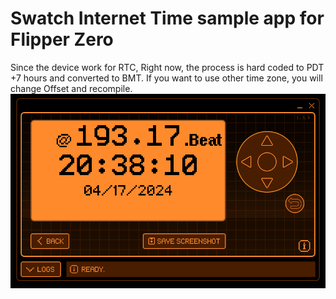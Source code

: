 # Swatch Internet Time sample app for Flipper Zero
Since the device work for RTC, Right now, the process is hard coded to PDT +7 hours and converted to BMT. If you want to use other time zone, you will change Offset and recompile.
![Screenshot](/images/Screenshot.png "screenshot")
